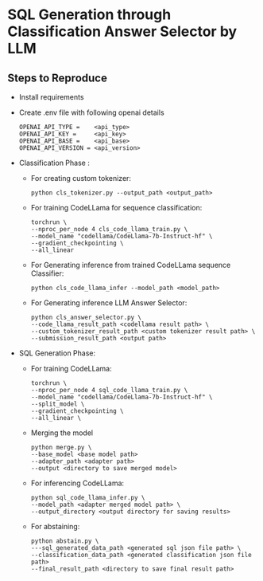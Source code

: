 
# SQL Generation through Classification Answer Selector by LLM

## Steps to Reproduce

- Install requirements
- Create .env file with following openai details
    ```
    OPENAI_API_TYPE =    <api_type>
    OPENAI_API_KEY =     <api_key>
    OPENAI_API_BASE =    <api_base>
    OPENAI_API_VERSION = <api_version>
    ```
- Classification Phase :
    - For creating custom tokenizer:
        ```
        python cls_tokenizer.py --output_path <output_path>
        ```
    - For training CodeLLama for sequence classification:
        ```
        torchrun \
        --nproc_per_node 4 cls_code_llama_train.py \
        --model_name "codellama/CodeLlama-7b-Instruct-hf" \
        --gradient_checkpointing \
        --all_linear
        ```
    - For Generating inference from trained CodeLLama sequence Classifier:
        ```
        python cls_code_llama_infer --model_path <model_path>
        ```
    - For Generating inference LLM Answer Selector:
        ```
        python cls_answer_selector.py \
        --code_llama_result_path <codellama result path> \
        --custom_tokenizer_result_path <custom tokenizer result path> \
        --submission_result_path <output path>
        ```

- SQL Generation Phase:
    - For training CodeLLama:
        ```    
        torchrun \
        --nproc_per_node 4 sql_code_llama_train.py \
        --model_name "codellama/CodeLlama-7b-Instruct-hf" \
        --split_model \
        --gradient_checkpointing \
        --all_linear \
        ```
    - Merging the model
        ```
        python merge.py \
        --base_model <base model path>
        --adapter_path <adapter path>
        --output <directory to save merged model>
        ```
    - For inferencing CodeLLama:
        ```
        python sql_code_llama_infer.py \
        --model_path <adapter merged model path> \
        --output_directory <output directory for saving results>
        ```
    - For abstaining:
        ```
        python abstain.py \
        ---sql_generated_data_path <generated sql json file path> \
        --classification_data_path <generated classification json file path>
        --final_result_path <directory to save final result path>
        ```
